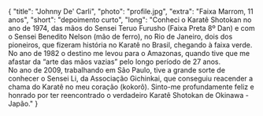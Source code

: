 {
    "title": "Johnny De' Carli",
    "photo": "profile.jpg",
    "extra": "Faixa Marrom, 11 anos",
    "short": "depoimento curto",
    "long": "Conheci o Karatê Shotokan no ano de 1974, das mãos do Sensei Teruo Furusho (Faixa Preta 8º Dan) e com o Sensei Benedito Nelson (mão de ferro), no Rio de Janeiro, dois dos pioneiros, que fizeram história no Karatê no Brasil, chegando à faixa verde.</br>No ano de 1982 o destino me levou para o Amazonas, quando tive que me afastar da “arte das mãos vazias” pelo longo período de 27 anos.</br>No ano de 2009, trabalhando em São Paulo, tive a grande sorte de conhecer o Sensei Li, da Associação Gichinkai, que conseguiu reacender a chama do Karatê no meu coração (kokorô). Sinto-me profundamente feliz e honrado por ter reencontrado o verdadeiro Karatê Shotokan de Okinawa - Japão."
}